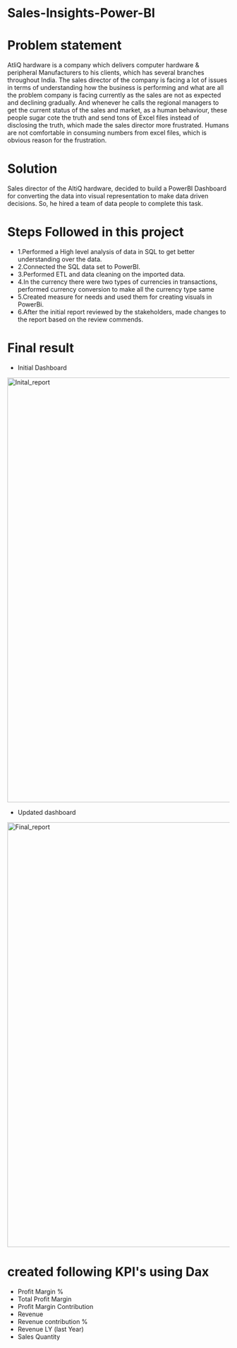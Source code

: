 # Sales-Insights-Power-BI
# Problem statement
AtliQ hardware is a company which delivers computer hardware & peripheral Manufacturers to his clients, which has several branches throughout India. The sales director of the company is facing a lot of issues in terms of understanding how the business is performing and what are all the problem company is facing currently as the sales are not as expected and declining gradually. And whenever he calls the regional managers to get the current status of the sales and market, as a human behaviour, these people sugar cote the truth and send tons of Excel files instead of disclosing the truth, which made the sales director more frustrated. Humans are not comfortable in consuming numbers from excel files, which is obvious reason for the frustration.

# Solution
Sales director of the AltiQ hardware, decided to build a PowerBI Dashboard for converting the data into visual representation to make data driven decisions. So, he hired a team of data people to complete this task.

# Steps Followed in this project
- 1.Performed a High level analysis of data in SQL to get better understanding over the data.
- 2.Connected the SQL data set to PowerBI.
- 3.Performed ETL and data cleaning on the imported data.
- 4.In the currency there were two types of currencies in transactions, performed currency conversion to make all the currency type same
- 5.Created measure for needs and used them for creating visuals in PowerBi.
- 6.After the initial report reviewed by the stakeholders, made changes to the report based on the review commends.

# Final result
- Initial Dashboard
<img width="960" alt="Inital_report" src="https://user-images.githubusercontent.com/114512832/196626510-f09de340-ef70-4903-a6d3-4d9315091153.png">


- Updated dashboard
<img width="960" alt="Final_report" src="https://user-images.githubusercontent.com/114512832/196626532-66fc7f87-071a-448c-9f1d-2171bedffe63.png">

# created following KPI's using Dax

- Profit Margin %
- Total Profit Margin
- Profit Margin Contribution
- Revenue
- Revenue contribution %
- Revenue LY (last Year)
- Sales Quantity

